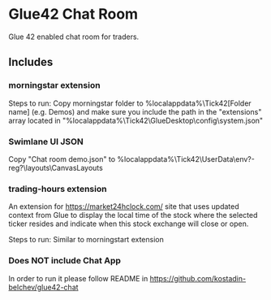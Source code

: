 # Glue42 Chat Room

Glue 42 enabled chat room for traders.

## Includes

### morningstar extension
  Steps to run:
  Copy morningstar folder to %localappdata%\Tick42\[Folder name] (e.g. Demos) and make sure you include the path in the "extensions" array located in "%localappdata%\Tick42\GlueDesktop\config\system.json"

### Swimlane UI JSON
  Copy "Chat room demo.json" to %localappdata%\Tick42\UserData\env?-reg?\layouts\CanvasLayouts

### trading-hours extension
  An extension for https://market24hclock.com/ site that uses updated context from Glue to display the local time of the stock where the selected ticker resides and indicate when this stock exchange will close or open.

  Steps to run:
    Similar to morningstart extension
  
### Does NOT include Chat App
  In order to run it please follow README in https://github.com/kostadin-belchev/glue42-chat
  